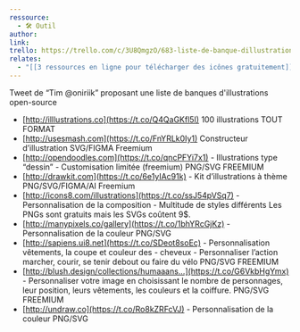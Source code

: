 ```yaml
---
ressource:
  - 🛠️ Outil
author: 
link: 
trello: https://trello.com/c/3U8QmgzO/683-liste-de-banque-dillustrations-open-source
relates:
  - "[[3 ressources en ligne pour télécharger des icônes gratuitement]]"
---
```

Tweet de “Tim @oniriik” proposant une liste de banques d'illustrations open-source

- [http://illlustrations.co](https://t.co/Q4QaGKfl5I) 100 illustrations TOUT FORMAT
- [http://usesmash.com](https://t.co/FnYRLk0Iy1) Constructeur d’illustration SVG/FIGMA Freemium
- [http://opendoodles.com](https://t.co/qncPFYi7x1) - Illustrations type “dessin” - Customisation limitée (freemium) PNG/SVG FREEMIUM
- [http://drawkit.com](https://t.co/6e1yIAc91k) - Kit d’illustrations à thème PNG/SVG/FIGMA/AI Freemium
- [http://icons8.com/illustrations](https://t.co/ssJ54pVSq7) - Personnalisation de la composition - Multitude de styles différents Les PNGs sont gratuits mais les SVGs coûtent 9$.
- [http://manypixels.co/gallery](https://t.co/1bhYRcGjKz) - Personnalisation de la couleur PNG/SVG
- [http://sapiens.ui8.net](https://t.co/SDeot8soEc) - Personnalisation vêtements, la coupe et couleur des - cheveux - Personnaliser l’action marcher, courir, se tenir debout ou faire du vélo PNG/SVG FREEMIUM
- [http://blush.design/collections/humaaans…](https://t.co/G6VkbHgYmx) - Personnaliser votre image en choisissant le nombre de personnages, leur position, leurs vêtements, les couleurs et la coiffure. PNG/SVG FREEMIUM
- [http://undraw.co](https://t.co/Ro8kZRFcVJ) - Personnalisation de la couleur PNG/SVG
